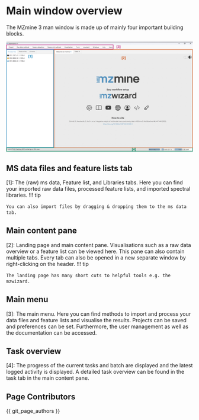 # Main window overview

The MZmine 3 man window is made up of mainly four important building blocks.

![mzmine main window overview](Main_window_overview.png)

## MS data files and feature lists tab

[1]: The (raw) ms data, Feature list, and Libraries tabs. Here you can find your imported raw data files, 
processed feature lists, and imported spectral libraries.
!!! tip

    You can also import files by dragging & dropping them to the ms data tab.

## Main content pane

[2]: Landing page and main content pane. Visualisations such as a raw data overview or a feature list can be
viewed here. This pane can also contain multiple tabs. Every tab can also be opened in a new
separate window by right-clicking on the header.
!!! tip

    The landing page has many short cuts to helpful tools e.g. the mzwizard.

## Main menu

[3]: The main menu. Here you can find methods to import and process your data files and feature
lists and visualise the results. Projects can be saved and preferences can be set. Furthermore, the user management as well as the documentation can be accessed.

## Task overview

[4]: The progress of the current tasks and batch are displayed and the latest logged activity is displayed. A detailed task overview can be found in the task tab in the main content pane.

## Page Contributors

{{ git_page_authors }}
